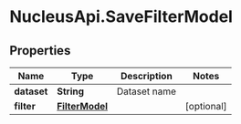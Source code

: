 # NucleusApi.SaveFilterModel

## Properties
Name | Type | Description | Notes
------------ | ------------- | ------------- | -------------
**dataset** | **String** | Dataset name | 
**filter** | [**FilterModel**](FilterModel.md) |  | [optional] 


